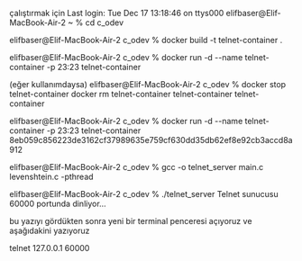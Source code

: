 çalıştırmak için
Last login: Tue Dec 17 13:18:46 on ttys000
elifbaser@Elif-MacBook-Air-2 ~ % cd c_odev

elifbaser@Elif-MacBook-Air-2 c_odev % docker build -t telnet-container .

elifbaser@Elif-MacBook-Air-2 c_odev % docker run -d --name telnet-container -p 23:23 telnet-container

(eğer kullanımdaysa)
elifbaser@Elif-MacBook-Air-2 c_odev % docker stop telnet-container
docker rm telnet-container
telnet-container
telnet-container

elifbaser@Elif-MacBook-Air-2 c_odev % docker run -d --name telnet-container -p 23:23 telnet-container
8eb059c856223de3162cf37989635e759cf630dd35db62ef8e92cb3accd8a912

elifbaser@Elif-MacBook-Air-2 c_odev % gcc -o telnet_server main.c levenshtein.c -pthread

elifbaser@Elif-MacBook-Air-2 c_odev % ./telnet_server
Telnet sunucusu 60000 portunda dinliyor…

bu yazıyı gördükten sonra yeni bir terminal penceresi açıyoruz ve aşağıdakini yazıyoruz

telnet 127.0.0.1 60000
